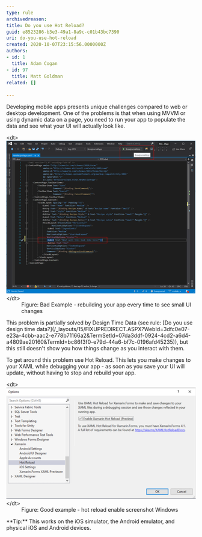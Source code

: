 ```yaml
---
type: rule
archivedreason: 
title: Do you use Hot Reload?
guid: e8523286-b3e3-49a1-8a9c-c01b43bc7390
uri: do-you-use-hot-reload
created: 2020-10-07T23:15:56.0000000Z
authors:
- id: 1
  title: Adam Cogan
- id: 97
  title: Matt Goldman
related: []

---
```


Developing mobile apps presents unique challenges compared to web or desktop development. One of the problems is that when using MVVM or using dynamic data on a page, you need to run your app to populate the data and see what your UI will actually look like.

<!--endintro-->
<dl class="badImage">&lt;dt&gt;<img src="hot-reload-bad.png" alt="hot-reload-bad.png" style="width:750px;">&lt;/dt&gt;<dd>Figure: Bad Example - rebuilding your app every time to see small UI changes</dd></dl>
This problem is partially solved by Design Time Data (see rule: [Do you use design time data?](/_layouts/15/FIXUPREDIRECT.ASPX?WebId=3dfc0e07-e23a-4cbb-aac2-e778b71166a2&TermSetId=07da3ddf-0924-4cd2-a6d4-a4809ae20160&TermId=bc86f3f0-e79d-44a6-bf7c-0196afd45235)), but this still doesn't show you how things change as you interact with them.

To get around this problem use Hot Reload. This lets you make changes to your XAML while debugging your app - as soon as you save your UI will update, without having to stop and rebuild your app.
<dl class="goodImage">&lt;dt&gt;<img src="hot-reload-good.png" alt="hot-reload-good.png" style="width:750px;">&lt;/dt&gt;<dd>Figure: Good example - hot reload enable screenshot Windows</dd></dl>
**Tip:** This works on the iOS simulator, the Android emulator, and physical iOS and Android devices.
